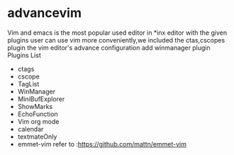 advancevim
==========
Vim and emacs is the most popular used editor in *inx editor
with the given plugins user can use vim more conveniently,we included the ctas,cscopes plugin
the vim editor's advance configuration
add winmanager plugin
Plugins List
- ctags
- cscope
- TagList
- WinManager
- MiniBufExplorer
- ShowMarks
- EchoFunction
- Vim org mode
- calendar
- textmateOnly
- emmet-vim
	refer to :https://github.com/mattn/emmet-vim

